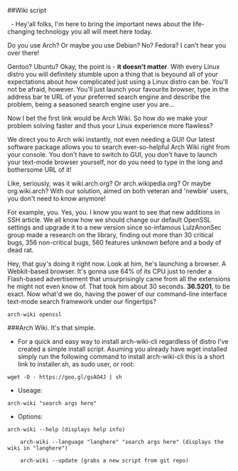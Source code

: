 ##Wiki script

  - Hey'all folks, I'm here to bring the important news about the life-changing technology you all will meet here today.

Do you use Arch? Or maybe you use Debian? No? Fedora? I can't hear you over there!

Gentoo? Ubuntu? Okay, the point is - **it doesn't matter**. With every Linux distro you will definitely stumble upon a thing that is beyound all of your expectations about how complicated just using a Linux distro can be. You'll not be afraid, however. You'll just launch your favourite browser, type in the address bar te URL of your preferred search engine and describe the problem, being a seasoned search engine user you are...

Now I bet the first link would be Arch Wiki. So how do we make your problem solving faster and thus your Linux experience more flawless?

We direct you to Arch wiki instantly, not even needing a GUI! Our latest software package allows you to search ever-so-helpful Arch Wiki right from your console. You don't have to switch to GUI, you don't have to launch your text-mode browser yourself, nor do you need to type in the long and bothersome URL of it! 

Like, seriously, was it wiki.arch.org? Or arch.wikipedia.org? Or maybe org.wiki.arch? With our solution, aimed on both veteran and 'newbie' users, you don't need to know anymore!

For example, you. Yes, you. I know you want to see that new additions in SSH article. We all know how we should change our default OpenSSL settings and upgrade it to a new version since so-infamous LulzAnonSec group made a research on the library, finding out more than 30 critical bugs, 356 non-critical bugs, 560 features unknown before and a body of dead rat.

Hey, that guy's doing it right now. Look at him, he's launching a browser. A Webkit-based browser. It's gonna use 64% of its CPU just to render a Flash-based advertisement that unsurprisingly came from all the extensions he might not even know of.
That took him about 30 seconds. **36.5201**, to be exact. Now what'd we do, having the power of our command-line interface text-mode search framework under our fingertips?

    arch-wiki openssl
    
###Arch Wiki. It's that simple.

  -  For a quick and easy way to install arch-wiki-cli regardless of distro I've created a simple install script. Asuming you already have wget installed simply run the following command to install arch-wiki-cli
      this is a short link to installer.sh, as sudo user, or root:
      
	wget -O - https://goo.gl/gsAO4J | sh

  -  Useage: 

	arch-wiki "search args here"
  
  -  Options:   
		
	arch-wiki --help (displays help info)
		         
        arch-wiki --language "langhere" "search args here" (displays the wiki in "langhere")
               
        arch-wiki --update (grabs a new script from git repo)